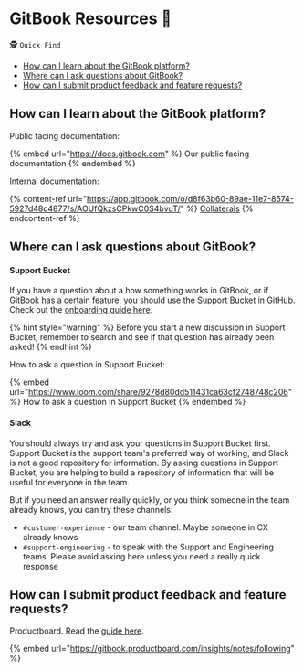# GitBook Resources 📘

🕵️ `Quick Find`&#x20;

* [How can I learn about the GitBook platform?](./#how-can-i-learn-about-the-gitbook-platform)
* [Where can I ask questions about GitBook?](./#where-can-i-ask-questions-about-gitbook)
* [How can I submit product feedback and feature requests?](./#how-can-i-submit-product-feedback-and-feature-requests)

## How can I learn about the GitBook platform?

Public facing documentation:

{% embed url="https://docs.gitbook.com" %}
Our public facing documentation
{% endembed %}

Internal documentation:

{% content-ref url="https://app.gitbook.com/o/d8f63b60-89ae-11e7-8574-5927d48c4877/s/AOUfQkzsCPkwC0S4bvuT/" %}
[Collaterals](https://app.gitbook.com/o/d8f63b60-89ae-11e7-8574-5927d48c4877/s/AOUfQkzsCPkwC0S4bvuT/)
{% endcontent-ref %}

## Where can I ask questions about GitBook?

#### Support Bucket

If you have a question about a how something works in GitBook, or if GitBook has a certain feature, you should use the [Support Bucket in GitHub](https://github.com/GitbookIO/support-bucket/discussions). Check out the [onboarding guide here](https://app.gitbook.com/s/-MMfZKNoA5f8Z7rvVL1K/processes/support-bucket/support-bucket-onboarding).

{% hint style="warning" %}
Before you start a new discussion in Support Bucket, remember to search and see if that question has already been asked!
{% endhint %}

How to ask a question in Support Bucket:

{% embed url="https://www.loom.com/share/9278d80dd511431ca63cf2748748c206" %}
How to ask a question in Support Bucket
{% endembed %}

#### Slack

You should always try and ask your questions in Support Bucket first. Support Bucket is the support team's preferred way of working, and Slack is not a good repository for information. By asking questions in Support Bucket, you are helping to build a repository of information that will be useful for everyone in the team.&#x20;

But if you need an answer really quickly, or you think someone in the team already knows, you can try these channels:

* `#customer-experience` - our team channel. Maybe someone in CX already knows
* `#support-engineering` - to speak with the Support and Engineering teams. Please avoid asking here unless you need a really quick response



## How can I submit product feedback and feature requests?

Productboard. Read the [guide here](https://app.gitbook.com/s/yIrgHZ43ZsvtOw7uAQIh/getting-started/contributing-and-collaborating/providing-insight-and-ideas).

{% embed url="https://gitbook.productboard.com/insights/notes/following" %}




